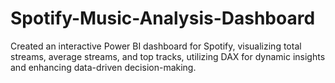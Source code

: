 # Spotify-Music-Analysis-Dashboard
Created an interactive Power BI dashboard for Spotify, visualizing total streams, average streams, and top tracks, utilizing DAX for dynamic insights and enhancing data-driven decision-making.

